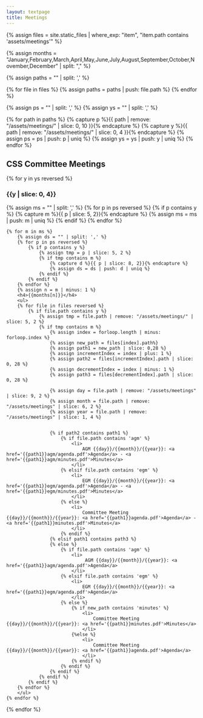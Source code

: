 ```yaml
---
layout: textpage
title: Meetings
---
```


<!-- PATH FORMAT:  assets/meetings/YYYY/MM/DD/agenda.pdf -->

{% assign files = site.static_files | where_exp: "item", "item.path contains 'assets/meetings'" %}


{% assign months = "January,February,March,April,May,June,July,August,September,October,November,December" | split: "," %}

{% assign paths = "" | split: ',' %}

{% for file in files %}
    {% assign paths = paths | push: file.path %}
{% endfor %}

{% assign ps = "" | split: ',' %}
{% assign ys = "" | split: ',' %}

{% for path in paths %}
    {% capture p %}{{ path | remove: "/assets/meetings/" | slice: 0, 10 }}{% endcapture %}
    {% capture y %}{{ path | remove: "/assets/meetings/" | slice: 0, 4 }}{% endcapture %}
    {% assign ps = ps | push: p | uniq %}
    {% assign ys = ys | push: y | uniq %}
{% endfor %}

<p>
<h2>CSS Committee Meetings</h2>
{% for y in ys reversed %}
    <h3>{{y | slice: 0, 4}}</h3>
    {% assign ms = "" | split: ',' %}
        {% for p in ps reversed %}
            {% if p contains y %}   
                {% capture m %}{{ p | slice: 5, 2}}{% endcapture %}
                {% assign ms = ms | push: m | uniq %}
            {% endif %}
        {% endfor %}

    {% for m in ms %}
        {% assign ds = "" | split: ',' %}
        {% for p in ps reversed %}
            {% if p contains y %}
                {% assign tmp = p | slice: 5, 2 %}
                {% if tmp contains m %}
                    {% capture d %}{{ p | slice: 8, 2}}{% endcapture %}
                    {% assign ds = ds | push: d | uniq %}
                {% endif %}
            {% endif %}
        {% endfor %}
        {% assign n = m | minus: 1 %}
        <h4>{{months[n]}}</h4>
        <ul>
        {% for file in files reversed %}
            {% if file.path contains y %}
                {% assign tmp = file.path | remove: "/assets/meetings/" | slice: 5, 2 %}
                {% if tmp contains m %}
                    {% assign index = forloop.length | minus: forloop.index %}
                    {% assign new_path = files[index].path%}
                    {% assign path1 = new_path | slice: 0,28 %}
                    {% assign incrementIndex = index | plus: 1 %}
                    {% assign path2 = files[incrementIndex].path | slice: 0, 28 %}
                    {% assign decrementIndex = index | minus: 1 %}
                    {% assign path3 = files[decrementIndex].path | slice: 0, 28 %}

                    {% assign day = file.path | remove: "/assets/meetings" | slice: 9, 2 %}
                    {% assign month = file.path | remove: "/assets/meetings" | slice: 6, 2 %}
                    {% assign year = file.path | remove: "/assets/meetings" | slice: 1, 4 %}


                    {% if path2 contains path1 %}
                        {% if file.path contains 'agm' %}
                            <li>
                                AGM {{day}}/{{month}}/{{year}}: <a href='{{path1}}agm/agenda.pdf'>Agenda</a> - <a href='{{path1}}agm/minutes.pdf'>Minutes</a>
                            </li>
                        {% elsif file.path contains 'egm' %}
                            <li>
                                EGM {{day}}/{{month}}/{{year}}: <a href='{{path1}}egm/agenda.pdf'>Agenda</a> - <a href='{{path1}}egm/minutes.pdf'>Minutes</a>
                            </li>
                        {% else %}
                            <li>
                                Committee Meeting {{day}}/{{month}}/{{year}}: <a href='{{path1}}agenda.pdf'>Agenda</a> - <a href='{{path1}}minutes.pdf'>Minutes</a>
                            </li>
                        {% endif %}
                    {% elsif path1 contains path3 %}
                    {% else %}
                        {% if file.path contains 'agm' %}
                            <li>
                                 AGM {{day}}/{{month}}/{{year}}: <a href='{{path1}}agm/agenda.pdf'>Agenda</a>
                            </li>
                        {% elsif file.path contains 'egm' %}
                            <li>
                                EGM {{day}}/{{month}}/{{year}}: <a href='{{path1}}egm/agenda.pdf'>Agenda</a>
                            </li>
                        {% else %}
                            {% if new_path contains 'minutes' %}
                                <li>
                                    Committee Meeting {{day}}/{{month}}/{{year}}: <a href='{{path1}}minutes.pdf'>Minutes</a>
                                </li>
                            {%else %}
                                <li>
                                    Committee Meeting {{day}}/{{month}}/{{year}}: <a href='{{path1}}agenda.pdf'>Agenda</a>
                                </li>
                            {% endif %}
                        {% endif %}
                    {% endif %}
                {% endif %}
            {% endif %}
        {% endfor %}
        </ul>     
    {% endfor %}
{% endfor %}
</p>

